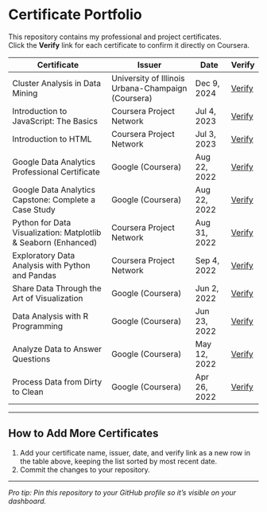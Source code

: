 # Certificate Portfolio

This repository contains my professional and project certificates.  
Click the **Verify** link for each certificate to confirm it directly on Coursera.

| Certificate | Issuer | Date | Verify |
|---|---|---|---|
| Cluster Analysis in Data Mining | University of Illinois Urbana-Champaign (Coursera) | Dec 9, 2024 | [Verify](https://coursera.org/verify/DTN63DYAXMMP) |
| Introduction to JavaScript: The Basics | Coursera Project Network | Jul 4, 2023 | [Verify](https://coursera.org/verify/QPVBRV79Y5TK) |
| Introduction to HTML | Coursera Project Network | Jul 3, 2023 | [Verify](https://coursera.org/verify/M23Q3HXZHPRK) |
| Google Data Analytics Professional Certificate | Google (Coursera) | Aug 22, 2022 | [Verify](https://coursera.org/verify/professional-cert/T5JEAVVV936V) |
| Google Data Analytics Capstone: Complete a Case Study | Google (Coursera) | Aug 22, 2022 | [Verify](https://coursera.org/verify/2UT326K6SLVS) |
| Python for Data Visualization: Matplotlib & Seaborn (Enhanced) | Coursera Project Network | Aug 31, 2022 | [Verify](https://coursera.org/verify/PKTJRGARSU25) |
| Exploratory Data Analysis with Python and Pandas | Coursera Project Network | Sep 4, 2022 | [Verify](https://coursera.org/verify/SJYRXQZ97MWB) |
| Share Data Through the Art of Visualization | Google (Coursera) | Jun 2, 2022 | [Verify](https://coursera.org/verify/RY87SKNNUNJR) |
| Data Analysis with R Programming | Google (Coursera) | Jun 23, 2022 | [Verify](https://coursera.org/verify/2UU96PNJ9J73) |
| Analyze Data to Answer Questions | Google (Coursera) | May 12, 2022 | [Verify](https://coursera.org/verify/P3KA9H9Y5DS6) |
| Process Data from Dirty to Clean | Google (Coursera) | Apr 26, 2022 | [Verify](https://coursera.org/verify/P592JZC27JEN) |

---

## How to Add More Certificates
1. Add your certificate name, issuer, date, and verify link as a new row in the table above, keeping the list sorted by most recent date.
2. Commit the changes to your repository.

---

_Pro tip: Pin this repository to your GitHub profile so it’s visible on your dashboard._
